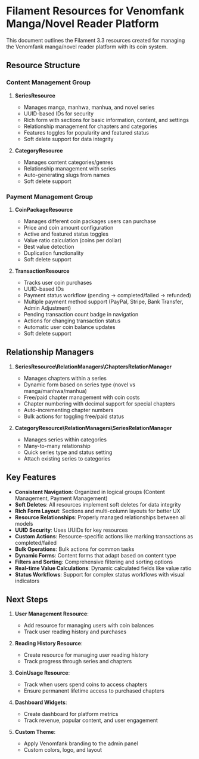 # Filament Resources for Venomfank Manga/Novel Reader Platform

This document outlines the Filament 3.3 resources created for managing the Venomfank manga/novel reader platform with its coin system.

## Resource Structure

### Content Management Group

1. **SeriesResource**
   - Manages manga, manhwa, manhua, and novel series
   - UUID-based IDs for security
   - Rich form with sections for basic information, content, and settings
   - Relationship management for chapters and categories
   - Features toggles for popularity and featured status
   - Soft delete support for data integrity

2. **CategoryResource**
   - Manages content categories/genres
   - Relationship management with series
   - Auto-generating slugs from names
   - Soft delete support

### Payment Management Group

1. **CoinPackageResource**
   - Manages different coin packages users can purchase
   - Price and coin amount configuration
   - Active and featured status toggles
   - Value ratio calculation (coins per dollar)
   - Best value detection
   - Duplication functionality
   - Soft delete support

2. **TransactionResource**
   - Tracks user coin purchases
   - UUID-based IDs
   - Payment status workflow (pending → completed/failed → refunded)
   - Multiple payment method support (PayPal, Stripe, Bank Transfer, Admin Adjustment)
   - Pending transaction count badge in navigation
   - Actions for changing transaction status
   - Automatic user coin balance updates
   - Soft delete support

## Relationship Managers

1. **SeriesResource\RelationManagers\ChaptersRelationManager**
   - Manages chapters within a series
   - Dynamic form based on series type (novel vs manga/manhwa/manhua)
   - Free/paid chapter management with coin costs
   - Chapter numbering with decimal support for special chapters
   - Auto-incrementing chapter numbers
   - Bulk actions for toggling free/paid status

2. **CategoryResource\RelationManagers\SeriesRelationManager**
   - Manages series within categories
   - Many-to-many relationship
   - Quick series type and status setting
   - Attach existing series to categories

## Key Features

- **Consistent Navigation**: Organized in logical groups (Content Management, Payment Management)
- **Soft Deletes**: All resources implement soft deletes for data integrity
- **Rich Form Layout**: Sections and multi-column layouts for better UX
- **Resource Relationships**: Properly managed relationships between all models
- **UUID Security**: Uses UUIDs for key resources
- **Custom Actions**: Resource-specific actions like marking transactions as completed/failed
- **Bulk Operations**: Bulk actions for common tasks
- **Dynamic Forms**: Content forms that adapt based on content type
- **Filters and Sorting**: Comprehensive filtering and sorting options
- **Real-time Value Calculations**: Dynamic calculated fields like value ratio
- **Status Workflows**: Support for complex status workflows with visual indicators

## Next Steps

1. **User Management Resource**:
   - Add resource for managing users with coin balances
   - Track user reading history and purchases

2. **Reading History Resource**:
   - Create resource for managing user reading history
   - Track progress through series and chapters

3. **CoinUsage Resource**:
   - Track when users spend coins to access chapters
   - Ensure permanent lifetime access to purchased chapters

4. **Dashboard Widgets**:
   - Create dashboard for platform metrics
   - Track revenue, popular content, and user engagement

5. **Custom Theme**:
   - Apply Venomfank branding to the admin panel
   - Custom colors, logo, and layout 